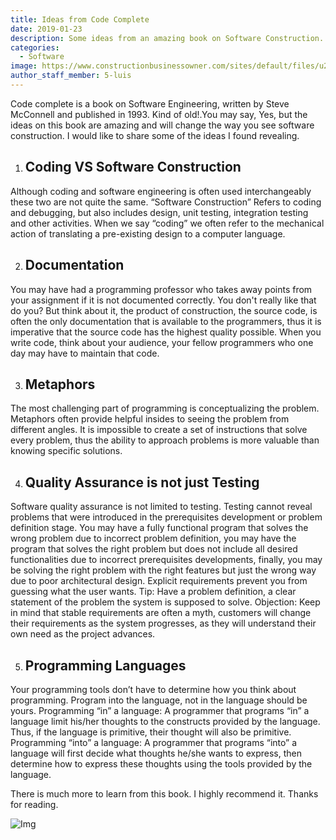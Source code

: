 ```yaml
---
title: Ideas from Code Complete
date: 2019-01-23
description: Some ideas from an amazing book on Software Construction.
categories:
  - Software
image: https://www.constructionbusinessowner.com/sites/default/files/u27631/64785827_thumbnail_0.jpg
author_staff_member: 5-luis
---
```


Code complete is a book on Software Engineering, written by Steve McConnell and published in 1993. Kind of old!.You may say, Yes, but the ideas on this book are amazing and will change the way you see software construction. I would like to share some of the ideas I found revealing.

1. Coding VS Software Construction 
   ---
  Although coding and software engineering is often used interchangeably these two are not quite the same. “Software Construction” Refers to coding and debugging, but also includes design, unit testing, integration testing and other activities. When we say “coding” we often refer to the mechanical action of translating a pre-existing design to a computer language. 

 2. Documentation
    ---
  You may have had a programming professor who takes away points from your assignment if it is not documented correctly. You don't really like that do you? But think about it, the product of construction, the source code, is often the only documentation that is available to the programmers, thus it is imperative that the source code has the highest quality possible. When you write code, think about your audience, your fellow programmers who one day may have to maintain that code.
  
 3. Metaphors
    ---
  The most challenging part of programming is conceptualizing the problem. Metaphors often provide helpful insides to seeing the problem from different angles. It is impossible to create a set of instructions that solve every problem, thus the ability to approach problems is more valuable than knowing specific solutions.
 
 4. Quality Assurance is not just Testing
    ---
  Software quality assurance is not limited to testing. Testing cannot reveal problems that were introduced in the prerequisites development or problem definition stage. You may have a fully functional program that solves the wrong problem due to incorrect problem definition, you may have the program that solves the right problem but does not include all desired functionalities due to incorrect prerequisites developments, finally, you may be solving the right problem with the right features but just the wrong way due to poor architectural design. Explicit requirements prevent you from guessing what the user wants. 
Tip: Have a problem definition, a clear statement of the problem the system is supposed to solve.
Objection: Keep in mind that stable requirements are often a myth, customers will change their requirements as the system progresses, as they will understand their own need as the project advances.

 5. Programming Languages
    ---
  Your programming tools don’t have to determine how you think about programming. Program into the language, not in the   language should be yours. 
Programming “in” a language: A programmer that programs “in” a language limit his/her thoughts to the constructs provided by the language. Thus, if the language is primitive, their thought will also be primitive. 
Programming “into” a language: A programmer that programs “into” a language will first decide what thoughts he/she wants to express, then determine how to express these thoughts using the tools provided by the language.

There is much more to learn from this book. I highly recommend it. 
Thanks for reading. 

![Img](https://linuxwell.files.wordpress.com/2011/08/cc2ed_2.jpg)


